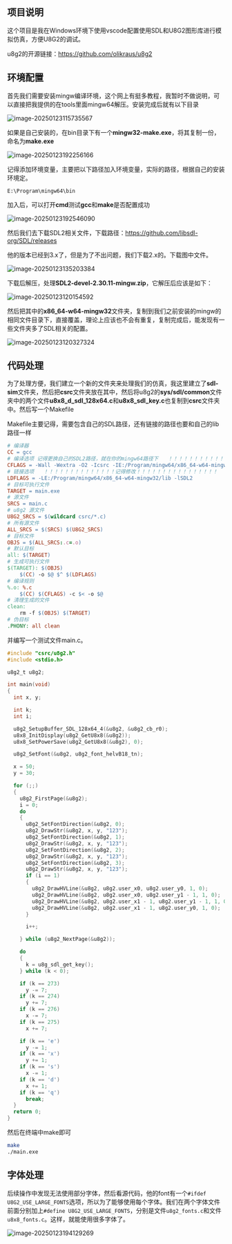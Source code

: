 ## 项目说明

这个项目是我在Windows环境下使用vscode配置使用SDL和U8G2图形库进行模拟仿真，方便U8G2的调试。

u8g2的开源链接：https://github.com/olikraus/u8g2

## 环境配置

首先我们需要安装mingw编译环境，这个网上有挺多教程，我暂时不做说明，可以直接把我提供的在tools里面mingw64解压。安装完成后就有以下目录

![image-20250123115735567](../../../Project/Stm32BalanceCar/05_Document/image/STM32移植U8G2/image-20250123115735567.png)

如果是自己安装的，在bin目录下有一个**mingw32-make.exe**，将其复制一份，命名为**make.exe**

![image-20250123192256166](image/readme/image-20250123192256166.png)

记得添加环境变量，主要把以下路径加入环境变量，实际的路径，根据自己的安装环境定。

```
E:\Program\mingw64\bin
```

加入后，可以打开**cmd**测试**gcc**和**make**是否配置成功

![image-20250123192546090](image/readme/image-20250123192546090.png)

然后我们去下载SDL2相关文件，下载路径：https://github.com/libsdl-org/SDL/releases

他的版本已经到3.x了，但是为了不出问题，我们下载2.x的。下载图中文件。

![image-20250123135203384](../../../Project/Stm32BalanceCar/05_Document/image/STM32移植U8G2/image-20250123135203384.png)

下载后解压，处理**SDL2-devel-2.30.11-mingw.zip**，它解压后应该是如下：

![image-20250123120154592](../../../Project/Stm32BalanceCar/05_Document/image/STM32移植U8G2/image-20250123120154592.png)

然后把其中的**x86_64-w64-mingw32**文件夹，复制到我们之前安装的mingw的相同文件目录下，直接覆盖，理论上应该也不会有重复，复制完成后，能发现有一些文件夹多了SDL相关的配置。

![image-20250123120327324](../../../Project/Stm32BalanceCar/05_Document/image/STM32移植U8G2/image-20250123120327324.png)

 

## 代码处理

为了处理方便，我们建立一个新的文件夹来处理我们的仿真，我这里建立了**sdl-sim**文件夹，然后把**csrc**文件夹放在其中，然后将u8g2的**sys/sdl/common**文件夹中的两个文件**u8x8_d_sdl_128x64.c**和**u8x8_sdl_key.c**也复制到**csrc**文件夹中。然后写一个Makefile

Makefile主要记得，需要包含自己的SDL路径，还有链接的路径也要和自己的lib路径一样

```makefile
# 编译器
CC = gcc
# 编译选项 记得更换自己的SDL2路径，就在你的mingw64路径下   ！！！！！！！！！！！！！！记得修改！！！！！！！！！！！！！！！！
CFLAGS = -Wall -Wextra -O2 -Icsrc -IE:/Program/mingw64/x86_64-w64-mingw32/include/SDL2
# 链接选项   ！！！！！！！！！！！！！！记得修改！！！！！！！！！！！！！！！！
LDFLAGS = -LE:/Program/mingw64/x86_64-w64-mingw32/lib -lSDL2
# 目标可执行文件
TARGET = main.exe
# 源文件
SRCS = main.c
# u8g2 源文件
U8G2_SRCS = $(wildcard csrc/*.c)
# 所有源文件
ALL_SRCS = $(SRCS) $(U8G2_SRCS)
# 目标文件
OBJS = $(ALL_SRCS:.c=.o)
# 默认目标
all: $(TARGET)
# 生成可执行文件
$(TARGET): $(OBJS)
	$(CC) -o $@ $^ $(LDFLAGS)
# 编译规则
%.o: %.c
	$(CC) $(CFLAGS) -c $< -o $@
# 清理生成的文件
clean:
	rm -f $(OBJS) $(TARGET)
# 伪目标
.PHONY: all clean
```

并编写一个测试文件main.c。

```c
#include "csrc/u8g2.h"
#include <stdio.h>

u8g2_t u8g2;

int main(void)
{
  int x, y;

  int k;
  int i;

  u8g2_SetupBuffer_SDL_128x64_4(&u8g2, &u8g2_cb_r0);
  u8x8_InitDisplay(u8g2_GetU8x8(&u8g2));
  u8x8_SetPowerSave(u8g2_GetU8x8(&u8g2), 0);

  u8g2_SetFont(&u8g2, u8g2_font_helvB18_tn);

  x = 50;
  y = 30;

  for (;;)
  {
    u8g2_FirstPage(&u8g2);
    i = 0;
    do
    {
      u8g2_SetFontDirection(&u8g2, 0);
      u8g2_DrawStr(&u8g2, x, y, "123");
      u8g2_SetFontDirection(&u8g2, 1);
      u8g2_DrawStr(&u8g2, x, y, "123");
      u8g2_SetFontDirection(&u8g2, 2);
      u8g2_DrawStr(&u8g2, x, y, "123");
      u8g2_SetFontDirection(&u8g2, 3);
      u8g2_DrawStr(&u8g2, x, y, "123");
      if (i == 1)
      {
        u8g2_DrawHVLine(&u8g2, u8g2.user_x0, u8g2.user_y0, 1, 0);
        u8g2_DrawHVLine(&u8g2, u8g2.user_x0, u8g2.user_y1 - 1, 1, 0);
        u8g2_DrawHVLine(&u8g2, u8g2.user_x1 - 1, u8g2.user_y1 - 1, 1, 0);
        u8g2_DrawHVLine(&u8g2, u8g2.user_x1 - 1, u8g2.user_y0, 1, 0);
      }

      i++;

    } while (u8g2_NextPage(&u8g2));

    do
    {
      k = u8g_sdl_get_key();
    } while (k < 0);

    if (k == 273)
      y -= 7;
    if (k == 274)
      y += 7;
    if (k == 276)
      x -= 7;
    if (k == 275)
      x += 7;

    if (k == 'e')
      y -= 1;
    if (k == 'x')
      y += 1;
    if (k == 's')
      x -= 1;
    if (k == 'd')
      x += 1;
    if (k == 'q')
      break;
  }
  return 0;
}

```

然后在终端中make即可

```bash
make
./main.exe
```

## 字体处理

后续操作中发现无法使用部分字体，然后看源代码，他的font有一个`#ifdef U8G2_USE_LARGE_FONTS`选项，所以为了能够使用每个字体。我们在两个字体文件前面分别加上`#define U8G2_USE_LARGE_FONTS`，分别是文件`u8g2_fonts.c`和文件`u8x8_fonts.c`。这样，就能使用很多字体了。

![image-20250123194129269](image/readme/image-20250123194129269.png)